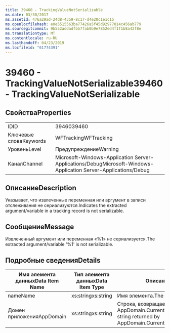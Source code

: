 ```yaml
---
title: 39460 - TrackingValueNotSerializable
ms.date: 03/30/2017
ms.assetid: 476a29ad-24d8-4359-8c17-d4e20c1e1c15
ms.openlocfilehash: e0e5515563ba77426a5f45d92977014c456ab779
ms.sourcegitcommit: 9b552addadfb57fab0b9e7852ed4f1f1b8a42f8e
ms.translationtype: MT
ms.contentlocale: ru-RU
ms.lasthandoff: 04/23/2019
ms.locfileid: "61774391"
---
```

# <a name="39460---trackingvaluenotserializable"></a><span data-ttu-id="9e62a-102">39460 - TrackingValueNotSerializable</span><span class="sxs-lookup"><span data-stu-id="9e62a-102">39460 - TrackingValueNotSerializable</span></span>
## <a name="properties"></a><span data-ttu-id="9e62a-103">Свойства</span><span class="sxs-lookup"><span data-stu-id="9e62a-103">Properties</span></span>  
  
|||  
|-|-|  
|<span data-ttu-id="9e62a-104">ID</span><span class="sxs-lookup"><span data-stu-id="9e62a-104">ID</span></span>|<span data-ttu-id="9e62a-105">39460</span><span class="sxs-lookup"><span data-stu-id="9e62a-105">39460</span></span>|  
|<span data-ttu-id="9e62a-106">Ключевые слова</span><span class="sxs-lookup"><span data-stu-id="9e62a-106">Keywords</span></span>|<span data-ttu-id="9e62a-107">WFTracking</span><span class="sxs-lookup"><span data-stu-id="9e62a-107">WFTracking</span></span>|  
|<span data-ttu-id="9e62a-108">Уровень</span><span class="sxs-lookup"><span data-stu-id="9e62a-108">Level</span></span>|<span data-ttu-id="9e62a-109">Предупреждение</span><span class="sxs-lookup"><span data-stu-id="9e62a-109">Warning</span></span>|  
|<span data-ttu-id="9e62a-110">Канал</span><span class="sxs-lookup"><span data-stu-id="9e62a-110">Channel</span></span>|<span data-ttu-id="9e62a-111">Microsoft-Windows-Application Server-Applications/Debug</span><span class="sxs-lookup"><span data-stu-id="9e62a-111">Microsoft-Windows-Application Server-Applications/Debug</span></span>|  
  
## <a name="description"></a><span data-ttu-id="9e62a-112">Описание</span><span class="sxs-lookup"><span data-stu-id="9e62a-112">Description</span></span>  
 <span data-ttu-id="9e62a-113">Указывает, что извлеченные переменная или аргумент в записи отслеживания не сериализуются.</span><span class="sxs-lookup"><span data-stu-id="9e62a-113">Indicates the extracted argument/variable in a tracking record is not serializable.</span></span>  
  
## <a name="message"></a><span data-ttu-id="9e62a-114">Сообщение</span><span class="sxs-lookup"><span data-stu-id="9e62a-114">Message</span></span>  
 <span data-ttu-id="9e62a-115">Извлеченный аргумент или переменная «%1» не сериализуется.</span><span class="sxs-lookup"><span data-stu-id="9e62a-115">The extracted argument/variable '%1' is not serializable.</span></span>  
  
## <a name="details"></a><span data-ttu-id="9e62a-116">Подробные сведения</span><span class="sxs-lookup"><span data-stu-id="9e62a-116">Details</span></span>  
  
|<span data-ttu-id="9e62a-117">Имя элемента данных</span><span class="sxs-lookup"><span data-stu-id="9e62a-117">Data Item Name</span></span>|<span data-ttu-id="9e62a-118">Тип элемента данных</span><span class="sxs-lookup"><span data-stu-id="9e62a-118">Data Item Type</span></span>|<span data-ttu-id="9e62a-119">Описание</span><span class="sxs-lookup"><span data-stu-id="9e62a-119">Description</span></span>|  
|--------------------|--------------------|-----------------|  
|<span data-ttu-id="9e62a-120">name</span><span class="sxs-lookup"><span data-stu-id="9e62a-120">Name</span></span>|<span data-ttu-id="9e62a-121">xs:string</span><span class="sxs-lookup"><span data-stu-id="9e62a-121">xs:string</span></span>|<span data-ttu-id="9e62a-122">Имя элемента.</span><span class="sxs-lookup"><span data-stu-id="9e62a-122">The name of the item.</span></span>|  
|<span data-ttu-id="9e62a-123">Домен приложения</span><span class="sxs-lookup"><span data-stu-id="9e62a-123">AppDomain</span></span>|<span data-ttu-id="9e62a-124">xs:string</span><span class="sxs-lookup"><span data-stu-id="9e62a-124">xs:string</span></span>|<span data-ttu-id="9e62a-125">Строка, возвращаемая AppDomain.CurrentDomain.FriendlyName.</span><span class="sxs-lookup"><span data-stu-id="9e62a-125">The string returned by AppDomain.CurrentDomain.FriendlyName.</span></span>|
